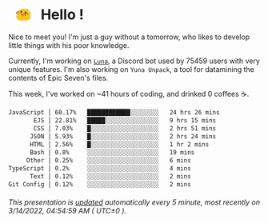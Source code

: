 <h1>   <img src="./spoink.gif" style="vertical-align:middle;" width="30px">   Hello ! </h1>

Nice to meet you! I'm just a guy without a tomorrow, who likes to develop little things with his poor knowledge.

Currently, I'm working on <a href='https://github.com/Asgarrrr/Luna'>`Luna`</a>, a Discord bot used by 75459 users with very unique features. I'm also working on `Yuna Unpack`, a tool for datamining the contents of Epic Seven's files.

This week, I've worked on ~41 hours of coding, and drinked 0 coffees ☕.

```
JavaScript │ 60.17%   ████████████░░░░░░░░   24 hrs 26 mins
       EJS │ 22.81%   █████░░░░░░░░░░░░░░░   9 hrs 15 mins
       CSS │ 7.03%    █░░░░░░░░░░░░░░░░░░░   2 hrs 51 mins
      JSON │ 5.93%    █░░░░░░░░░░░░░░░░░░░   2 hrs 24 mins
      HTML │ 2.56%    █░░░░░░░░░░░░░░░░░░░   1 hr 2 mins
      Bash │ 0.8%     ░░░░░░░░░░░░░░░░░░░░   19 mins
     Other │ 0.25%    ░░░░░░░░░░░░░░░░░░░░   6 mins
TypeScript │ 0.2%     ░░░░░░░░░░░░░░░░░░░░   4 mins
      Text │ 0.12%    ░░░░░░░░░░░░░░░░░░░░   2 mins
Git Config │ 0.12%    ░░░░░░░░░░░░░░░░░░░░   2 mins
```

###### This presentation is [updated](https://github.com/Asgarrrr) automatically every 5 minute, most recently on 3/14/2022, 04:54:59 AM ( UTC±0 ).